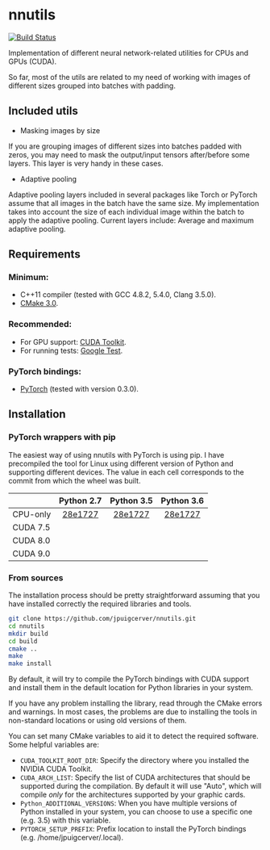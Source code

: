 # nnutils

[![Build Status](https://travis-ci.org/jpuigcerver/nnutils.svg?branch=master)](https://travis-ci.org/jpuigcerver/nnutils)

Implementation of different neural network-related utilities for
CPUs and GPUs (CUDA).

So far, most of the utils are related to my need of working with images of
different sizes grouped into batches with padding.

## Included utils

- Masking images by size

If you are grouping images of different sizes into batches padded with zeros,
you may need to mask the output/input tensors after/before some layers.
This layer is very handy in these cases.

- Adaptive pooling

Adaptive pooling layers included in several packages like Torch or PyTorch
assume that all images in the batch have the same size. My implementation
takes into account the size of each individual image within the batch to
apply the adaptive pooling. Current layers include: Average and maximum
adaptive pooling.

## Requirements

### Minimum:
- C++11 compiler (tested with GCC 4.8.2, 5.4.0, Clang 3.5.0).
- [CMake 3.0](https://cmake.org/).

### Recommended:
- For GPU support: [CUDA Toolkit](https://developer.nvidia.com/cuda-zone).
- For running tests: [Google Test](https://github.com/google/googletest).

### PyTorch bindings:
- [PyTorch](http://pytorch.org/) (tested with version 0.3.0).

## Installation

### PyTorch wrappers with pip

The easiest way of using nnutils with PyTorch is using pip. I have 
precompiled the tool for Linux using different version of Python
and supporting different devices. The value in each cell corresponds to 
the commit from which the wheel was built.

|          | Python 2.7 | Python 3.5 | Python 3.6 |
|----------|:----------:|:----------:|:----------:|
| CPU-only | [28e1727](https://www.prhlt.upv.es/~jpuigcerver/nnutils/whl/cpu/nnutils_pytorch-0.0.0+28e1727-cp27-cp27mu-linux_x86_64.whl) | [28e1727](https://www.prhlt.upv.es/~jpuigcerver/nnutils/whl/cpu/nnutils_pytorch-0.0.0+28e1727-cp35-cp35m-linux_x86_64.whl) | [28e1727](https://www.prhlt.upv.es/~jpuigcerver/nnutils/whl/cpu/nnutils_pytorch-0.0.0+28e1727-cp36-cp36m-linux_x86_64.whl) |
| CUDA 7.5 | | | |
| CUDA 8.0 | | | |
| CUDA 9.0 | | | |

### From sources

The installation process should be pretty straightforward assuming that you
have installed correctly the required libraries and tools.

```bash
git clone https://github.com/jpuigcerver/nnutils.git
cd nnutils
mkdir build
cd build
cmake ..
make
make install
```

By default, it will try to compile the PyTorch bindings with CUDA support and
install them in the default location for Python libraries in your system.

If you have any problem installing the library, read through the CMake errors
and warnings. In most cases, the problems are due to installing the tools in
non-standard locations or using old versions of them.

You can set many CMake variables to aid it to detect the required software.
Some helpful variables are:

- `CUDA_TOOLKIT_ROOT_DIR`: Specify the directory where you installed the
  NVIDIA CUDA Toolkit.
- `CUDA_ARCH_LIST`: Specify the list of CUDA architectures that should be
  supported during the compilation. By default it will use "Auto", which will
  compile _only_ for the architectures supported by your graphic cards.
- `Python_ADDITIONAL_VERSIONS`: When you have multiple versions of Python
  installed in your system, you can choose to use a specific one (e.g. 3.5)
  with this variable.
- `PYTORCH_SETUP_PREFIX`: Prefix location to install the PyTorch bindings
  (e.g. /home/jpuigcerver/.local).
